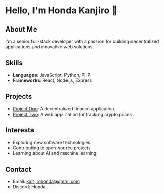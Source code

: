 # Hello, I'm Honda Kanjiro 👋

## About Me
I'm a senior full-stack developer with a passion for building decentralized applications and innovative web solutions.

## Skills
- **Languages**: JavaScript, Python, PHP
- **Frameworks**: React, Node.js, Express


## Projects
- [Project One](https://github.com/yourusername/project-one): A decentralized finance application.
- [Project Two](https://github.com/yourusername/project-two): A web application for tracking crypto prices.

## Interests
- Exploring new software technologies
- Contributing to open-source projects
- Learning about AI and machine learning

## Contact
- Email: kanjirohonda@gmail.com
- Discord: Honda
<!---
CryptoNinja1205/CryptoNinja1205 is a ✨ special ✨ repository because its `README.md` (this file) appears on your GitHub profile.
You can click the Preview link to take a look at your changes.
--->
